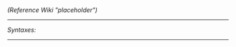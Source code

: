 *(Reference Wiki "placeholder")*


---
*Syntaxes:*

<!-- [] call `BIS_fnc_GUIgridToProfile` -->

---
